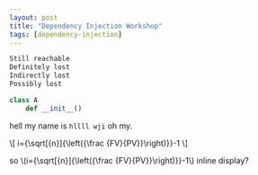 ```yaml
---
layout: post
title: "Dependency Injection Workshop"
tags: [dependency-injection]
---
```



```bash
Still reachable
Definitely lost
Indirectly lost
Possibly lost
```


```python
class A
    def __init__()
```


hell my name is `hllll wji` oh my.

\\[
i={\sqrt[{n}]{\left({\frac {FV}{PV}}\right)}}-1
\\]


so \\(i={\sqrt[{n}]{\left({\frac {FV}{PV}}\right)}}-1\\) inline display?


<!--more-->


